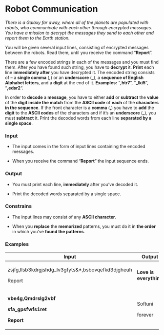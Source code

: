 # Robot Communication

*There is a Galaxy far away, where all of the planets are populated with
robots, who communicate with each other through encrypted messages. You
have a mission to decrypt the messages they send to each other and
report them to the Earth station.*

You will be given several input lines, consisting of encrypted messages
between the robots. Read them, until you receive the command
“**Report**”.

There are a few encoded strings in each of the messages and you must
find them. After you have found such string, you have to **decrypt** it.
**Print** each line **immediately after** you have decrypted it. The
encoded string consists of – a **single comma** (**,**) or an
**underscore** (**\_**), a **sequence of English Alphabet letters**, and
a **digit** at the end of it. **Examples:** “**,htr7**”, “**\_lki5**”,
“**,edsr2**“.

In order to **decode** a **message**, you have to either **add** or
**subtract** the **value** of the **digit inside the match** from the
**ASCII code** of **each** of the **characters** **in the sequence**. If
the front character is a **comma** (**,**) you have to **add** the
**digit** to the **ASCII codes** of the characters and if it’s an
**underscore** (**\_**), you must **subtract** it. Print the decoded
words from each line **separated by a single space**.

### Input

  - The input comes in the form of input lines containing the encoded
    messages.

  - When you receive the command “**Report**” the input sequence ends.

### Output

  - You must print each line, **immediately** after you’ve decoded it.

  - Print the decoded words separated by a single space.

### Constrains

  - The input lines may consist of any **ASCII character**.

  - When you **replace** the **memorized** patterns, you must do it in
    **the order** in which you’ve **found the patterns**.

### Examples

<table>
<thead>
<tr class="header">
<th><strong>Input</strong></th>
<th><strong>Output</strong></th>
</tr>
</thead>
<tbody>
<tr class="odd">
<td><p>zsjfg,Ilsb3kdrgjshdg_lv3gfyts&amp;*,bsbovqefkd3djgheuh</p>
<p>Report</p></td>
<td><strong>Love is everything</strong></td>
</tr>
<tr class="even">
<td><p><strong>vbe4g,Qmdrslg2vbf</strong></p>
<p><strong>sfa_gpsfwfs1ret</strong></p>
<p><strong>Report</strong></p></td>
<td><p>Softuni</p>
<p>forever</p></td>
</tr>
</tbody>
</table>
